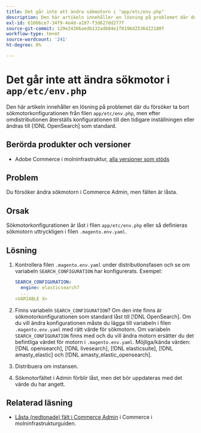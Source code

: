 ```yaml
---
title: Det går inte att ändra sökmotorn i "app/etc/env.php"
description: Den här artikeln innehåller en lösning på problemet där du försöker byta sökmotor i Commerce Admin, men fälten är låsta.
exl-id: 61006ce7-34f9-4e4d-a197-f3d627dd277f
source-git-commit: 129e24366aedb132adb84e1f0196d2536422180f
workflow-type: tm+mt
source-wordcount: '241'
ht-degree: 0%

---
```


# Det går inte att ändra sökmotor i `app/etc/env.php`

Den här artikeln innehåller en lösning på problemet där du försöker ta bort sökmotorkonfigurationen från filen `app/etc/env.php`, men efter omdistributionen återställs konfigurationen till den tidigare inställningen eller ändras till [!DNL OpenSearch] som standard.

## Berörda produkter och versioner

* Adobe Commerce i molninfrastruktur, [alla versioner som stöds](https://magento.com/sites/default/files/magento-software-lifecycle-policy.pdf)

## Problem

Du försöker ändra sökmotorn i Commerce Admin, men fälten är låsta.

## Orsak

Sökmotorkonfigurationen är låst i filen `app/etc/env.php` eller så definieras sökmotorn uttryckligen i filen `.magento.env.yaml`.

## Lösning

1. Kontrollera filen `.magento.env.yaml` under distributionsfasen och se om variabeln `SEARCH_CONFIGURATION` har konfigurerats. Exempel:

   ```yaml
   SEARCH_CONFIGURATION:
     engine: elasticsearch7
     ...
   <VARIABLE X>
   ```

1. Finns variabeln `SEARCH_CONFIGURATION`? Om den inte finns är sökmotorkonfigurationen som standard låst till [!DNL OpenSearch]. Om du vill ändra konfigurationen måste du lägga till variabeln i filen `.magento.env.yaml` med rätt värde för sökmotorn. Om variabeln `SEARCH_CONFIGURATION` finns med och du vill ändra motorn ersätter du det befintliga värdet för motorn i `.magento.env.yaml`. Möjliga/kända värden: [!DNL opensearch], [!DNL livesearch], [!DNL elasticsuite], [!DNL amasty_elastic] och [!DNL amasty_elastic_opensearch].
1. Distribuera om instansen.
1. Sökmotorfältet i Admin förblir låst, men det bör uppdateras med det värde du har angett.

## Relaterad läsning

* [Låsta (nedtonade) fält i Commerce Admin](https://experienceleague.adobe.com/sv/docs/experience-cloud-kcs/kbarticles/ka-26879) i Commerce i molninfrastrukturguiden.
